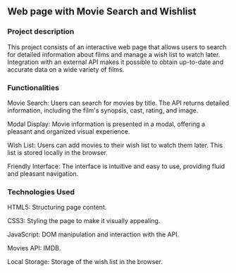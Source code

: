 <h2>Web page with Movie Search and Wishlist</h2>

<h3>Project description</h3>

<p>This project consists of an interactive web page that allows users to search for detailed information about films and manage a wish list to watch later. Integration with an external API makes it possible to obtain up-to-date and accurate data on a wide variety of films.</p>

<h3>Functionalities</h3>

<p>Movie Search: Users can search for movies by title. The API returns detailed information, including the film's synopsis, cast, rating, and image.</p>
<p>Modal Display: Movie information is presented in a modal, offering a pleasant and organized visual experience.</p>
<p>Wish List: Users can add movies to their wish list to watch them later. This list is stored locally in the browser.</p>
<p>Friendly Interface: The interface is intuitive and easy to use, providing fluid and pleasant navigation.</p>

<h3>Technologies Used</h3>

<p>HTML5: Structuring page content.</p>
<p>CSS3: Styling the page to make it visually appealing.</p>
<p>JavaScript: DOM manipulation and interaction with the API.</p>
<p>Movies API: IMDB.</p>
<p>Local Storage: Storage of the wish list in the browser.</p>
